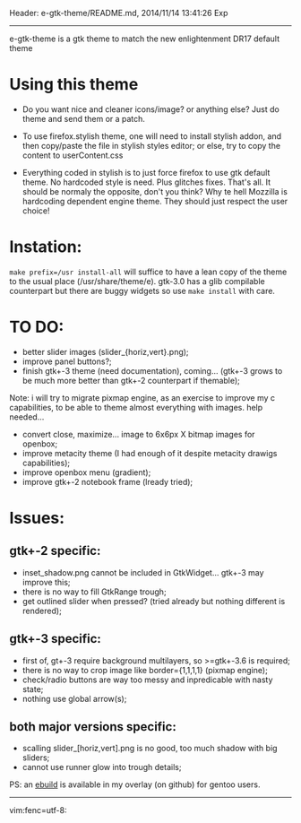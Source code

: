 Header: e-gtk-theme/README.md, 2014/11/14 13:41:26 Exp

---

e-gtk-theme is a gtk theme to match the new enlightenment DR17 default theme

# Using this theme

* Do you want nice and cleaner icons/image? or anything else?
Just do theme and send them or a patch.

* To use firefox.stylish theme, one will need to install stylish addon, and
then copy/paste the file in stylish styles editor; or else, try to copy
the content to userContent.css
* Everything coded in stylish is to just force firefox to use gtk default
theme. No hardcoded style is need. Plus glitches fixes. That's all. It should
be normaly the opposite, don't you think? Why te hell Mozzilla is hardcoding
dependent engine theme. They should just respect the user choice!

# Instation:

`make prefix=/usr install-all` will suffice to have a lean copy of the theme to
the usual place (/usr/share/theme/e). gtk-3.0 has a glib compilable counterpart
but there are buggy widgets so use `make install` with care.

# TO DO:

* better slider images (slider_{horiz,vert}.png);
* improve panel buttons?;
* finish gtk+-3 theme (need documentation), coming... (gtk+-3 grows to be much more
better than gtk+-2 counterpart if themable);

Note: i will try to migrate pixmap engine, as an exercise to improve my c capabilities,
to be able to theme almost everything with images. help needed...

* convert close, maximize... image to 6x6px X bitmap images for openbox;
* improve metacity theme (I had enough of it despite metacity drawigs capabilities);
* improve openbox menu (gradient);
* improve gtk+-2 notebook frame (lready tried);

# Issues:

## gtk+-2 specific:

* inset_shadow.png cannot be included in GtkWidget... gtk+-3 may improve this;
* there is no way to fill GtkRange trough;
* get outlined slider when pressed? (tried already but nothing different is rendered);

## gtk+-3 specific:

* first of, gt+-3 require background multilayers, so >=gtk+-3.6 is required;
* there is no way to crop image like border={1,1,1,1} (pixmap engine);
* check/radio buttons are way too messy and inpredicable with nasty state;
* nothing use global arrow(s);

## both major versions specific:

* scalling slider_[horiz,vert].png is no good, too much shadow with big sliders;
* cannot use runner glow into trough details;

PS: an [ebuild][1] is available in my overlay (on github) for gentoo users.

---

[1]: https://github.com/tokiclover/bar-overlay

vim:fenc=utf-8:
